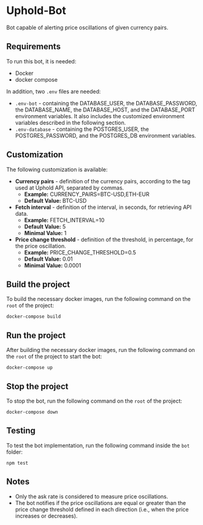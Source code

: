 # Uphold-Bot
Bot capable of alerting price oscillations of given currency pairs.

## Requirements
To run this bot, it is needed:
- Docker
- docker compose

In addition, two ```.env``` files are needed:
- ```.env-bot``` - containing the DATABASE_USER, the DATABASE_PASSWORD, the DATABASE_NAME, the DATABASE_HOST, and the DATABASE_PORT environment variables. It also includes the customized environment variables described in the following section.
- ```.env-database``` - containing the POSTGRES_USER, the POSTGRES_PASSWORD, and the POSTGRES_DB environment variables.

## Customization

The following customization is available:
- **Currency pairs** - definition of the currency pairs, according to the tag used at Uphold API, separated by commas.
	- **Example:** CURRENCY_PAIRS=BTC-USD,ETH-EUR
	- **Default Value:** BTC-USD 
- **Fetch interval** - definition of the interval, in seconds, for retrieving API data.
	-  **Example:** FETCH_INTERVAL=10
	- **Default Value:** 5
	- **Minimal Value:** 1
- **Price change threshold** - definition of the threshold, in percentage, for the price oscillation.
	-  **Example:** PRICE_CHANGE_THRESHOLD=0.5
	- **Default Value:** 0.01
	- **Minimal Value:** 0.0001

## Build the project
To build the necessary docker images, run the following command on the ```root``` of the project:
```
docker-compose build
```
## Run the project
After building the necessary docker images, run the following command on the ```root``` of the project to start the bot:
```
docker-compose up
```
## Stop the project
To stop the bot, run the following command on the ```root``` of the project:
```
docker-compose down
```

## Testing
To test the bot implementation, run the following command inside the ```bot``` folder:
```
npm test
```
## Notes
- Only the ask rate is considered to measure price oscillations.
- The bot notifies if the price oscillations are equal or greater than the price change threshold defined in each direction (i.e., when the price increases or decreases).